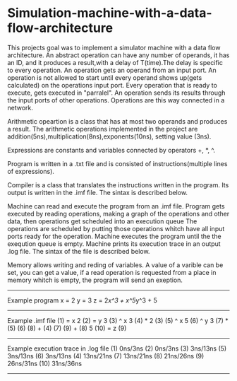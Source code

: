 # Simulation-machine-with-a-data-flow-architecture


This projects goal was to implement a  simulator machine with a data flow architecture. 
An abstract operation can have any number of operands, it has an ID, and it produces a result,with a delay of T(time).The delay is specific to every operation. An operation gets an operand from an input port. An operation is not allowed to start until every operand shows up(gets calculated) on the operations input port. Every operation that is ready to execute, gets executed in "parralel". An operation sends its results through the input ports of other operations. Operations are this way connected in a network.

Arithmetic opeartion is a class that has at most two operands and produces a result. The arithmetic operations implemented in the project are addition(5ns),multiplication(8ns),exponents(10ns), setting value (3ns).

Expressions are constants and variables connected by operators +, *, ^. 

Program is written in a .txt file and is consisted of instructions(multiple lines of expressions).

Compiler is a class that translates the instructions written in the program. Its output is written in the .imf file. The sintax is described below.

Machine  can read and execute the program from an .imf file. Program gets executed by reading operations, making a graph of the operations and other data,  then operations get scheduled into an execution queue The operations are scheduled by putting those operations whitch have all input ports ready for the operation. Machine executes the program until the the exeqution queue is empty. Machine prints its execution trace in an output .log file. The sintax of the file is described below.


Memory allows writing and reding of variables. A value of a varible can be set, you can get a value, if a read operation is requested from a place in memory whitch is empty, the program will send an exeption.   

***********
Example program
x = 2
y = 3
z = 2*x^3 + x^5*y^3 + 5

***********
Example .imf file
(1) = x 2
(2) = y 3
(3) ^ x 3
(4) * 2 (3)
(5) ^ x 5
(6) ^ y 3
(7) * (5) (6)
(8) + (4) (7)
(9) + (8) 5
(10) = z (9)
***********
Example execution trace in .log file
(1) 0ns/3ns
(2) 0ns/3ns
(3) 3ns/13ns
(5) 3ns/13ns
(6) 3ns/13ns
(4) 13ns/21ns
(7) 13ns/21ns
(8) 21ns/26ns
(9) 26ns/31ns
(10) 31ns/36ns
***********
